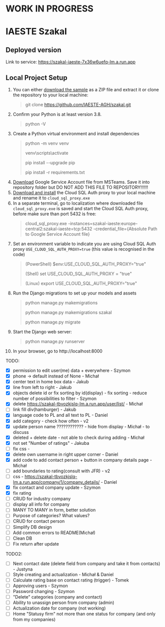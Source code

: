 # WORK IN PROGRESS
# IAESTE Szakal

## Deployed version

Link to service: https://szakal-iaeste-7x36w6uefq-lm.a.run.app

## Local Project Setup
1. You can either [download the sample](https://github.com/IAESTE-AGH/szakal/archive/refs/heads/main.zip) as a ZIP file and extract it or clone the repository to your local machine:
    >git clone https://github.com/IAESTE-AGH/szakal.git
2. Confirm your Python is at least version 3.8.  
    >python -V
3. Create a Python virtual environment and install dependencies  
    >python -m venv venv 
   > 
    >venv\scripts\activate 
   > 
    >pip install --upgrade pip
   > 
    >pip install -r requirements.txt
4. [Download](https://iaestepolska.sharepoint.com/:u:/s/GrupaITIAESTE/EbwM7zr3WZ9Biq9FxLuEldwB3cafW-AltdKbV38MaxGRhA?e=ED1995) Google Service Account file from MSTeams. Save it into repository folder but DO NOT ADD THIS FILE TO REPOSITORY!!!!!!
5. [Download and install](https://cloud.google.com/sql/docs/mysql/sql-proxy) the Cloud SQL Auth proxy to your local machine and rename it to `cloud_sql_proxy.exe`
6. In a separate terminal, go to localization where downloaded file `cloud_sql_proxy.exe` is saved and start the Cloud SQL Auth proxy, before make sure than port 5432 is free:
    >cloud_sql_proxy.exe -instances=szakal-iaeste:europe-central2:szakal-iaeste=tcp:5432 -credential_file={Absolute Path to Google Service Account file}
7. Set an environment variable to indicate you are using Cloud SQL Auth proxy `USE_CLOUD_SQL_AUTH_PROXY=true` (this value is recognised in the code)
    > (PowerShell) $env:USE_CLOUD_SQL_AUTH_PROXY="true"
    >
    > (Shell) set USE_CLOUD_SQL_AUTH_PROXY = "true"
    >
    > (Linux) export USE_CLOUD_SQL_AUTH_PROXY="true"
8. Run the Django migrations to set up your models and assets
    >python manage.py makemigrations
    > 
    >python manage.py makemigrations szakal
    > 
    >python manage.py migrate
9. Start the Django web server:
    >python manage.py runserver
10. In your browser, go to http://localhost:8000

TODO:
- [X] permission to edit user(me) data + everywhere - Szymon
- [X] phone -> default instead of None - Michał
- [X] center text in home box data - Jakub
- [X] line from left to right - Jakub
- [X] objects delete id or fix sorting by id(display) - fix sorting - reduce number of possibilities to filter - Szymon
- [x] delete https://szakal-tbvozkjslq-lm.a.run.app/user/list/ - Michał
- [ ] link fill div(hamburger) - Jakub
- [X] language code to PL and all text to PL - Daniel
- [X] add category - check how often - v2
- [X] update person name ???????????? - hide from display - Michał - to discuss
- [X] deleted + delete date - not able to check during adding - Michał
- [x] not set "Number of ratings" - Jakuba
- [ ] fix css - 
- [X] delete own username in right upper corner - Daniel
- [X] add code to add contact person + button in company details page - Michał
- [ ] add boundaries to rating(consult with JFR) - v2
- [ ] css - https://szakal-tbvozkjslq-lm.a.run.app/company/1/company_details/ - Daniel
- [X] fix contact and company update - Szymon
- [X] fix rating
- [ ] CRUD for industry company
- [ ] display all info for company
- [ ] MANY TO MANY in form, better solution
- [ ] Purpose of categories? What values?
- [ ] CRUD for contact person
- [ ] Simplify DB design
- [ ] Add common errors to README(Michał)
- [ ] Clean DB
- [ ] Fix return after update

TODO2:
- [ ] Next contact date (delete field from company and take it from contacts) - Justyna
- [ ] Style creating and actualization - Michał & Daniel
- [ ] Calculate rating base on contact rating (trigger) - Tomek
- [ ] Approving users - Szymon
- [ ] Password changing - Szymon
- [ ] "Delete" categories (company and contact)
- [ ] Ability to unassign person from company (admin)
- [ ] Actualization date for company (not working)
- [ ] Home "Statusy firm" not more than one status for company (and only from my companies)
